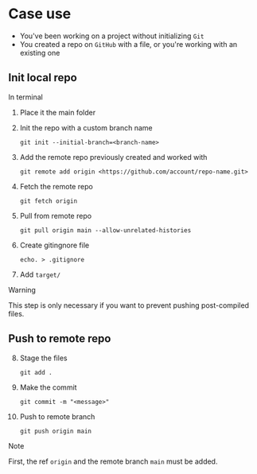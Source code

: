 # Case use
- You've been working on a project without initializing `Git`
- You created a repo on `GitHub` with a file, or you're working with an existing one

## Init local repo
In terminal

1) Place it the main folder
2) Init the repo with a custom branch name
   
   ```
   git init --initial-branch=<branch-name>
   ```
3) Add the remote repo previously created and worked with

   ```
   git remote add origin <https://github.com/account/repo-name.git>
   ```
4) Fetch the remote repo

   ```
   git fetch origin
   ```
5) Pull from remote repo
  
    ```
    git pull origin main --allow-unrelated-histories
    ```
6) Create gitingnore file

    ```
    echo. > .gitignore
    ```
7) Add `target/`

> [!WARNING]
> This step is only necessary if you want to prevent pushing post-compiled files.

## Push to remote repo

8) Stage the files
  
    ```
    git add .
    ```
9) Make the commit

    ```
    git commit -m "<message>"
    ```
10) Push to remote branch
    ```
    git push origin main
    ```
> [!NOTE]
> First, the ref `origin` and the remote branch `main` must be added.
